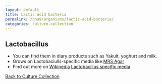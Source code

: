 ```yaml
---
layout: default
title: Lactic acid bacteria
permalink: /bha9/organisms/lactic-acid-bacteria/
categories: culture-collection
---
```


## Lactobacillus

* You can find them in diary products such as Yakult, yoghurt and milk.
* Grows on Lactobaciulls-specific media like [MRS Agar](/bha9/cultivation-media/nutrient-agar/)
* Find out more on [Wikipedia](https://en.wikipedia.org/wiki/Lactobacillus) [Lactobacillus specific media](https://www.sigmaaldrich.com/analytical-chromatography/microbiology/microbiology-products.html?TablePage=18000693)

[Back to Culture Collection](/bha9/organisms/)

